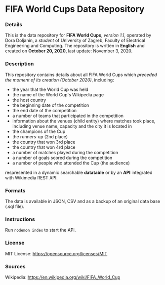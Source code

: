 # FIFA World Cups Data Repository

### Details
This is the data repository for **FIFA World Cups**, *version 1.1*, operated by Dora Doljanin, a *student* of University of Zagreb, Faculty of Electrical Engineering and Computing. The repository is written in **English** and created on **October 20, 2020**, last update: November 3, 2020.

### Description
This repository contains details about all FIFA World Cups which *preceded the moment of its creation (October 2020)*, including:
* the year that the World Cup was held
* the name of the World Cup's Wikipedia page
* the host country
* the beginning date of the competition
* the end date of the competition
* a number of teams that participated in the competition
* information about the venues (child entity) where matches took place, including venue name, capacity and the city it is located in         
* the champions of the Cup
* the runners-up (2nd place)
* the country that won 3rd place
* the country that won 4rd place
* a number of matches played during the competition
* a number of goals scored during the competition
* a number of people who attended the Cup (the audience)

respresented in a dynamic searchable **datatable** or by an **API** integrated with Wikimedia REST API.

### Formats
The data is available in JSON, CSV and as a backup of an original data base (.sql file).

### Instructions
Run `nodemon index` to start the API.

### License
MIT License: https://opensource.org/licenses/MIT

### Sources
Wikipedia: https://en.wikipedia.org/wiki/FIFA_World_Cup